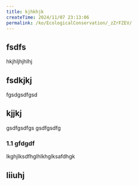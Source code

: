 ```yaml
---
title: kjhkhjk
createTime: 2024/11/07 23:13:06
permalink: /ko/EcologicalConservation/_zZrFZEV/
---
```



## fsdfs
hkjhljhjhlhj
## fsdkjkj

fgsdgsdfgsd

## kjjkj

gsdfgsdfgs
gsdfgsdfg

### 1.1 gfdgdf


lkghjlksdfhglhlkhglksafdhgk

## liiuhj

